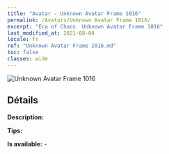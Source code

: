 ```yaml
---
title: "Avatar - Unknown Avatar Frame 1016"
permalink: /Avatars/Unknown Avatar Frame 1016/
excerpt: "Era of Chaos  Unknown Avatar Frame 1016"
last_modified_at: 2021-08-04
locale: fr
ref: "Unknown Avatar Frame 1016.md"
toc: false
classes: wide
---
```

 ![Unknown Avatar Frame 1016](/images/a/avatarFrame_16.png)

## Détails

 **Description:**  

 **Tips:**  

 **Is available:**  - 


